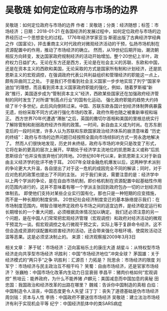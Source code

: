 # 吴敬琏  如何定位政府与市场的边界

吴敬琏：如何定位政府与市场的边界
作者：吴敬琏；分类：经济随想；标签：市场经济 ；日期：2018-01-21
在各国经济的发展过程中，如何定位政府与市场的边界经历过一个思想变化的过程。
1776年经济学家亚当·斯密出版了古典经济学经典之作《国富论》，抨击重商主义时代政府对微观经济活动的干预，弘扬市场机制在资源配置中的作用，推动了市场经济的确立。
然而，从19世纪后期开始，潮流朝相反方向转变，发达国家政府规制经济的活动开始增加。整个20世纪上半叶，政府权力日益扩大。无论在东方还是西方，无论是在社会主义的苏联、东欧和中国，还是在资本主义的西欧和美国，无论采取的方式是国家所有制和计划经济，还是凯恩斯主义的宏观调控，在强调政府代表公共利益组织和管理经济的职能这一点上，颇有异曲同工之处。
于是我们不但看到社会主义国家一步步地实现了列宁“国家辛迪加”的理想，而且看到资本主义国家政府职能的强化，例如，随着罗斯福“新政”推行，美国逐步成为“管制资本主义”经济，西欧某些国家还在加强政府经济管制的同时发生了对所谓“制高点行业”的国有化运动。
强化政府职能的趋势大约持续了半个多世纪，此后风向倒转过来。中国、苏联东欧各国计划经济体制弊病暴露无遗，纷纷采取不同方式进行强化市场的改革，政府作用也随之被重新审视和端正。
西方世界70年代遭遇“滞胀”之后，英国的撒切尔首相和美国的里根总统实行了解除管制和削弱政府经济作用的政策。一时间，新自由主义成为时尚。在苏东剧变后的一段时间里，许多人认为苏联和东欧国家政治经济体系的崩溃意味着 “历史的终结”：政府与市场的边界问题已经按照全面向市场倾斜的方式一劳永逸地解决了。
然而人们很快地发现，历史并未终结，政府与市场的冲突只是改变了形式，它将在新的更高的层次上展开。早期处于经济学主流地位的凯恩斯主义或称“后凯恩斯综合”也并没有放弃他们的阵地。20世纪80年代以来，新凯恩斯主义对于新自由主义经济学的批评不绝于耳。
2007年全球金融危机爆发以后，这两种学术派别的争论更大大升温，各自提出了对于这一危机的成因完全不同的解读；同时，对于应对危机的政策也提出了不同的主张。
对于我们来说，需要注意的是：经济学中以上两个学派的争论，是在自由市场机制，即价格机制在资源配置中起基础性作用的范围内进行的，这并不意味着有哪一个学派主张回到政府包办一切的计划经济旧体制去。
即使他们支持对某些企业实行国有化，那也只是一种短期的应变措施，而不是一种长期的制度安排。
20世纪社会经济制度变迁的基本脉络提示我们：在市场制度范围内，明智合理地界定政府与市场之间的适宜边界，是经济稳定运行和长期增长的一个重大问题，必须根据具体情况加以确定。
我们还必须注意的另一个问题，是在中国人们常常把宏观经济管理（宏观调控）和政府对经济活动的微观干预混为一谈。假宏观调控之名行微观干预之实，实际上等于复辟命令经济。这不但会造成资源的误配置和损害经济的活动，还会带来强化寻租环境、使腐败活动泛滥等恶果。这是必须坚决制止的。
来源：经济观察报2009年3月3日

相关文章：
茅于轼：市场经济：迈向富裕乐土的康庄大道
胡星斗：从特权型市场经济走向共享型市场经济
巩胜利：中国“市场经济地位”冲突全球？
茅国雄：关于经济模式的“两只手”之争
巩胜利：汇源否！力拓是？
阮思余：市场经济的限度
刘军宁：市场经济与民主政治互不相干吗？
笑蜀：自由市场经济，还是官家市场经济？
张巍柏：中国市场化改革内生动力日显衰弱
李昌平：猪肉价格如何“宏观调控”
熊培云：能养政府，为什么不能养猪
卢麒元：美国减息而中国加息的奥秘
田忠国：我国政治和经济改革的出路在哪里？
魏城：告诉你中国制造的真相
白焰：中国制造令人沮丧，中国态度更令人失望
汪丁丁：丧失了道德基础是伪市场经济
周剑铭：资本与人性
李扬：中国政府不要迷信市场经济
吴敬琏：建立法治市场经济有利于实现机会平等
纪宁：中国经济肌体中的类SARS病症